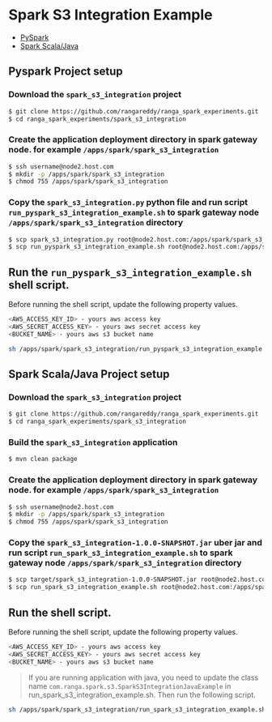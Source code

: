 # Spark S3 Integration Example

* [PySpark](https://github.com/rangareddy/ranga_spark_experiments/tree/master/spark_s3_integration#pyspark-project-setup)
* [Spark Scala/Java](https://github.com/rangareddy/ranga_spark_experiments/tree/master/spark_s3_integration#spark-scalajava-project-setup)

## Pyspark Project setup

### Download the `spark_s3_integration` project
```sh
$ git clone https://github.com/rangareddy/ranga_spark_experiments.git
$ cd ranga_spark_experiments/spark_s3_integration
```

### Create the application deployment directory in spark gateway node. for example `/apps/spark/spark_s3_integration`
```sh
$ ssh username@node2.host.com
$ mkdir -p /apps/spark/spark_s3_integration
$ chmod 755 /apps/spark/spark_s3_integration
```

### Copy the `spark_s3_integration.py` python file and run script `run_pyspark_s3_integration_example.sh` to spark gateway node `/apps/spark/spark_s3_integration` directory
```sh
$ scp spark_s3_integration.py root@node2.host.com:/apps/spark/spark_s3_integration
$ scp run_pyspark_s3_integration_example.sh root@node2.host.com:/apps/spark/spark_s3_integration
```

## Run the `run_pyspark_s3_integration_example.sh` shell script.
Before running the shell script, update the following property values.
```sh
<AWS_ACCESS_KEY_ID> - yours aws access key
<AWS_SECRET_ACCESS_KEY> - yours aws secret access key
<BUCKET_NAME> - yours aws s3 bucket name
```
```sh
sh /apps/spark/spark_s3_integration/run_pyspark_s3_integration_example.sh
```

## Spark Scala/Java Project setup

### Download the `spark_s3_integration` project
```sh
$ git clone https://github.com/rangareddy/ranga_spark_experiments.git
$ cd ranga_spark_experiments/spark_s3_integration
```

### Build the `spark_s3_integration` application
```sh
$ mvn clean package
```

### Create the application deployment directory in spark gateway node. for example `/apps/spark/spark_s3_integration`
```sh
$ ssh username@node2.host.com
$ mkdir -p /apps/spark/spark_s3_integration
$ chmod 755 /apps/spark/spark_s3_integration
```

### Copy the `spark_s3_integration-1.0.0-SNAPSHOT.jar` uber jar and run script `run_spark_s3_integration_example.sh` to spark gateway node `/apps/spark/spark_s3_integration` directory
```sh
$ scp target/spark_s3_integration-1.0.0-SNAPSHOT.jar root@node2.host.com:/apps/spark/spark_s3_integration
$ scp run_spark_s3_integration_example.sh root@node2.host.com:/apps/spark/spark_s3_integration
```

## Run the shell script.
Before running the shell script, update the following property values.
```sh
<AWS_ACCESS_KEY_ID> - yours aws access key
<AWS_SECRET_ACCESS_KEY> - yours aws secret access key
<BUCKET_NAME> - yours aws s3 bucket name
```
> If you are running application with java, you need to update the class name `com.ranga.spark.s3.SparkS3IntegrationJavaExample` in run_spark_s3_integration_example.sh.
Then run the following script.
```sh
sh /apps/spark/spark_s3_integration/run_spark_s3_integration_example.sh
```
